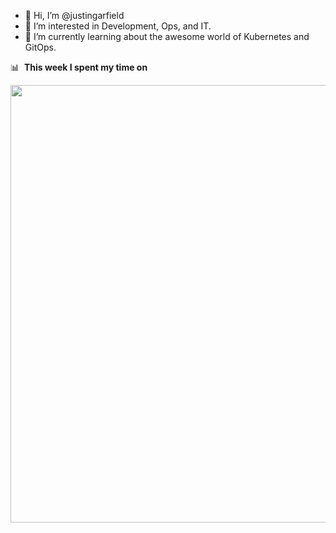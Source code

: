 - 👋 Hi, I’m @justingarfield
- 👀 I’m interested in Development, Ops, and IT.
- 🌱 I’m currently learning about the awesome world of Kubernetes and GitOps.

📊 &nbsp;**This week I spent my time on**

<img src="https://wakatime.com/share/@justingarfield/ead4def8-e354-4b0d-ae22-a3a50d873101.svg" width="700px" />
